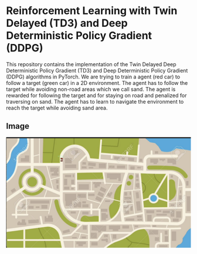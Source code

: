 # Reinforcement Learning with Twin Delayed (TD3) and Deep Deterministic Policy Gradient (DDPG)
This repository contains the implementation of the Twin Delayed Deep Deterministic Policy Gradient (TD3) and Deep Deterministic Policy Gradient (DDPG) algorithms in PyTorch.
We are trying to train a agent (red car) to follow a target (green car) in a 2D environment. The agent has to follow the target while avoiding non-road areas which we call sand. The agent is rewarded for following the target and for staying on road and penalized for traversing on sand. The agent has to learn to navigate the environment to reach the target while avoiding sand area.

## Image
![img](/images/autonomous-car.png)